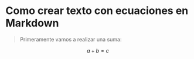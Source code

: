 # Como crear texto con ecuaciones en Markdown

>Primeramente vamos a realizar una suma:

$$ a + b = c $$

